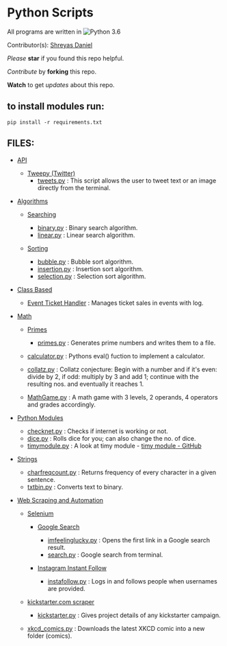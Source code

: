# Python Scripts

All programs are written in ![Python 3.6](https://img.shields.io/badge/Python-3.5-yellow.svg)

Contributor(s): [Shreyas Daniel](https://github.com/shreydan)

_Please_ **star** if you found this repo helpful. 

_Contribute_ by **forking** this repo.

**Watch** to get _updates_ about this repo.

## to install modules run:

` pip install -r requirements.txt `

## FILES:


- [API](https://github.com/shreydan/Python/tree/master/code/API)

  * [Tweepy (Twitter)](https://github.com/shreydan/Python/tree/master/code/API/Tweepy%20(Twitter))
      - [tweets.py](https://github.com/shreydan/Python/blob/master/code/API/Tweepy%20(Twitter)/tweets.py)
      : This script allows the user to tweet text or an image directly from the terminal.


- [Algorithms](https://github.com/shreydan/Python/tree/master/code/Algorithms)

  * [Searching](https://github.com/shreydan/Python/tree/master/code/Algorithms/Searching)
  
      - [binary.py](https://github.com/shreydan/Python/blob/master/code/Algorithms/Searching/binary.py)
      : Binary search algorithm.
      - [linear.py](https://github.com/shreydan/Python/blob/master/code/Algorithms/Searching/linear.py)
      : Linear search algorithm.
      
  * [Sorting](https://github.com/shreydan/Python/tree/master/code/Algorithms/Sorting)
  
      - [bubble.py](https://github.com/shreydan/Python/blob/master/code/Algorithms/Sorting/bubble.py)
      : Bubble sort algorithm.
      - [insertion.py](https://github.com/shreydan/Python/blob/master/code/Algorithms/Sorting/insertion.py)
      : Insertion sort algorithm.
      - [selection.py](https://github.com/shreydan/Python/blob/master/code/Algorithms/Sorting/selection.py)
      : Selection sort algorithm.
    
    
- [Class Based](https://github.com/shreydan/Python/tree/master/code/Class%20Based)

  * [Event Ticket Handler](https://github.com/shreydan/Python/tree/master/code/Class%20Based/Event%20Ticket%20Handler)
  : Manages ticket sales in events with log.
  
  
- [Math](https://github.com/shreydan/Python/tree/master/code/Math)

  * [Primes](https://github.com/shreydan/Python/tree/master/code/Math/Primes)
    - [primes.py](https://github.com/shreydan/Python/blob/master/code/Math/Primes/primes.py)
    : Generates prime numbers and writes them to a file.
    
  * [calculator.py](https://github.com/shreydan/Python/blob/master/code/Math/calculator.py)
  : Pythons eval() fuction to implement a calculator.
  * [collatz.py](https://github.com/shreydan/Python/blob/master/code/Math/collatz.py)
  : Collatz conjecture: Begin with a number and if it's even: divide by 2, if odd: multiply by 3 and add 1; continue with the resulting nos. and eventually it reaches 1.
  * [MathGame.py](https://github.com/shreydan/Python/blob/master/code/Math/MathGame.py)
  : A math game with 3 levels, 2 operands, 4 operators and grades accordingly.
  
  
- [Python Modules](https://github.com/shreydan/Python/tree/master/code/Python%20Modules)

  * [checknet.py](https://github.com/shreydan/Python/blob/master/code/Python%20Modules/checknet.py)
  : Checks if internet is working or not.
  * [dice.py](https://github.com/shreydan/Python/blob/master/code/Python%20Modules/dice.py)
  : Rolls dice for you; can also change the no. of dice.
  * [timymodule.py](https://github.com/shreydan/Python/blob/master/code/Python%20Modules/timymodule.py)
  : A look at timy module - [timy module - GitHub](https://github.com/ramonsaraiva/timy)
  
  
- [Strings](https://github.com/shreydan/Python/tree/master/code/Strings)

  * [charfreqcount.py](https://github.com/shreydan/Python/blob/master/code/Strings/charfreqcount.py)
  : Returns frequency of every character in a given sentence.
  * [txtbin.py](https://github.com/shreydan/Python/blob/master/code/Strings/txtbin.py)
  : Converts text to binary.
  
  
- [Web Scraping and Automation](https://github.com/shreydan/Python/tree/master/code/Web%20Scraping%20and%20Automation)

  * [Selenium](https://github.com/shreydan/Python/tree/master/code/Web%20Scraping%20and%20Automation/Selenium)
  
    - [Google Search](https://github.com/shreydan/Python/tree/master/code/Web%20Scraping%20and%20Automation/Selenium/Google%20Search)
    
      + [imfeelinglucky.py](https://github.com/shreydan/Python/blob/master/code/Web%20Scraping%20and%20Automation/Selenium/Google%20Search/imfeelinglucky.py)
      : Opens the first link in a Google search result.
      + [search.py](https://github.com/shreydan/Python/blob/master/code/Web%20Scraping%20and%20Automation/Selenium/Google%20Search/search.py)
      : Google search from terminal.
      
    - [Instagram Instant Follow](https://github.com/shreydan/Python/tree/master/code/Web%20Scraping%20and%20Automation/Selenium/Instagram%20Instant%20Follow)
      + [instafollow.py](https://github.com/shreydan/Python/blob/master/code/Web%20Scraping%20and%20Automation/Selenium/Instagram%20Instant%20Follow/instafollow.py)
      : Logs in and follows people when usernames are provided.
      
   * [kickstarter.com scraper](https://github.com/shreydan/Python/tree/master/code/Web%20Scraping%20and%20Automation/kickstarter.com%20scraper)
     - [kickstarter.py](https://github.com/shreydan/Python/blob/master/code/Web%20Scraping%20and%20Automation/kickstarter.com%20scraper/kickstarter.py)
     : Gives project details of any kickstarter campaign.
     
   * [xkcd_comics.py](https://github.com/shreydan/Python/blob/master/code/Web%20Scraping%20and%20Automation/xkcd_comics.py)
   : Downloads the latest XKCD comic into a new folder (comics).
   
   
